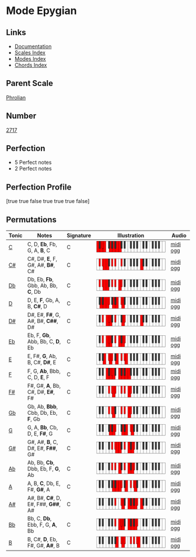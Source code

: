 # Mode Epygian

## Links

- [Documentation](index.md)
- [Scales Index](Scales.md)
- [Modes Index](Modes.md)
- [Chords Index](Chords.md)

## Parent Scale

[Phrolian](ScalePhrolian.md)

## Number

[2717](https://ianring.com/musictheory/scales/2717)

## Perfection

- 5 Perfect notes
- 2 Perfect notes

## Perfection Profile

[true true false true true true false]

## Permutations

| Tonic | Notes | Signature | Illustration | Audio |
|-------|-------|-----------|--------------|-------|
| [C](ModeCNaturalEpygian.md) | C, D, **Eb**, Fb, G, A, **B**, C | C | ![CNaturalEpygian](ModeCNaturalEpygian.png) | [midi](ModeCNaturalEpygian.mid) [ogg](ModeCNaturalEpygian.ogg) |
| [C#](ModeCSharpEpygian.md) | C#, D#, **E**, F, G#, A#, **B#**, C# | C | ![CSharpEpygian](ModeCSharpEpygian.png) | [midi](ModeCSharpEpygian.mid) [ogg](ModeCSharpEpygian.ogg) |
| [Db](ModeDFlatEpygian.md) | Db, Eb, **Fb**, Gbb, Ab, Bb, **C**, Db | C | ![DFlatEpygian](ModeDFlatEpygian.png) | [midi](ModeDFlatEpygian.mid) [ogg](ModeDFlatEpygian.ogg) |
| [D](ModeDNaturalEpygian.md) | D, E, **F**, Gb, A, B, **C#**, D | C | ![DNaturalEpygian](ModeDNaturalEpygian.png) | [midi](ModeDNaturalEpygian.mid) [ogg](ModeDNaturalEpygian.ogg) |
| [D#](ModeDSharpEpygian.md) | D#, E#, **F#**, G, A#, B#, **C##**, D# | C | ![DSharpEpygian](ModeDSharpEpygian.png) | [midi](ModeDSharpEpygian.mid) [ogg](ModeDSharpEpygian.ogg) |
| [Eb](ModeEFlatEpygian.md) | Eb, F, **Gb**, Abb, Bb, C, **D**, Eb | C | ![EFlatEpygian](ModeEFlatEpygian.png) | [midi](ModeEFlatEpygian.mid) [ogg](ModeEFlatEpygian.ogg) |
| [E](ModeENaturalEpygian.md) | E, F#, **G**, Ab, B, C#, **D#**, E | C | ![ENaturalEpygian](ModeENaturalEpygian.png) | [midi](ModeENaturalEpygian.mid) [ogg](ModeENaturalEpygian.ogg) |
| [F](ModeFNaturalEpygian.md) | F, G, **Ab**, Bbb, C, D, **E**, F | C | ![FNaturalEpygian](ModeFNaturalEpygian.png) | [midi](ModeFNaturalEpygian.mid) [ogg](ModeFNaturalEpygian.ogg) |
| [F#](ModeFSharpEpygian.md) | F#, G#, **A**, Bb, C#, D#, **E#**, F# | C | ![FSharpEpygian](ModeFSharpEpygian.png) | [midi](ModeFSharpEpygian.mid) [ogg](ModeFSharpEpygian.ogg) |
| [Gb](ModeGFlatEpygian.md) | Gb, Ab, **Bbb**, Cbb, Db, Eb, **F**, Gb | C | ![GFlatEpygian](ModeGFlatEpygian.png) | [midi](ModeGFlatEpygian.mid) [ogg](ModeGFlatEpygian.ogg) |
| [G](ModeGNaturalEpygian.md) | G, A, **Bb**, Cb, D, E, **F#**, G | C | ![GNaturalEpygian](ModeGNaturalEpygian.png) | [midi](ModeGNaturalEpygian.mid) [ogg](ModeGNaturalEpygian.ogg) |
| [G#](ModeGSharpEpygian.md) | G#, A#, **B**, C, D#, E#, **F##**, G# | C | ![GSharpEpygian](ModeGSharpEpygian.png) | [midi](ModeGSharpEpygian.mid) [ogg](ModeGSharpEpygian.ogg) |
| [Ab](ModeAFlatEpygian.md) | Ab, Bb, **Cb**, Dbb, Eb, F, **G**, Ab | C | ![AFlatEpygian](ModeAFlatEpygian.png) | [midi](ModeAFlatEpygian.mid) [ogg](ModeAFlatEpygian.ogg) |
| [A](ModeANaturalEpygian.md) | A, B, **C**, Db, E, F#, **G#**, A | C | ![ANaturalEpygian](ModeANaturalEpygian.png) | [midi](ModeANaturalEpygian.mid) [ogg](ModeANaturalEpygian.ogg) |
| [A#](ModeASharpEpygian.md) | A#, B#, **C#**, D, E#, F##, **G##**, A# | C | ![ASharpEpygian](ModeASharpEpygian.png) | [midi](ModeASharpEpygian.mid) [ogg](ModeASharpEpygian.ogg) |
| [Bb](ModeBFlatEpygian.md) | Bb, C, **Db**, Ebb, F, G, **A**, Bb | C | ![BFlatEpygian](ModeBFlatEpygian.png) | [midi](ModeBFlatEpygian.mid) [ogg](ModeBFlatEpygian.ogg) |
| [B](ModeBNaturalEpygian.md) | B, C#, **D**, Eb, F#, G#, **A#**, B | C | ![BNaturalEpygian](ModeBNaturalEpygian.png) | [midi](ModeBNaturalEpygian.mid) [ogg](ModeBNaturalEpygian.ogg) |
